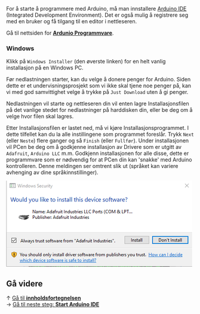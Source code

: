 For å starte å programmere med Arduino, må man innstallere
[Arduino IDE][Arduino-Software-Page] (Integrated Development Environment).
Det er også mulig å registrere seg med en bruker og få tilgang til en editor i
nettleseren.

Gå til nettsiden for **[Ardunio Programmvare][Arduino-Software-Page]**.

### Windows

Klikk på `Windows Installer` (den øverste linken) for en helt vanlig
installasjon på en Windows PC.

Før nedlastningen starter, kan du velge å donere penger for Arduino. Siden
dette er et undervisningsprosjekt som vi ikke skal tjene noe penger på, kan vi
med god samvittighet velge å trykke på `Just Download` uten å gi penger.

Nedlastningen vil starte og nettleseren din vil enten lagre Installasjonsfilen
på det vanlige stedet for nedlastninger på harddisken din, eller be deg om å
velge hvor filen skal lagres.

Etter Installasjonsfilen er lastet ned, må vi kjøre Installasjonsprogrammet.
I dette tilfellet kan du la alle instillingene som programmet foreslår. Trykk
`Next` (eller `Neste`) flere ganger og så `Finish` (eller `Fullfør`). Under
installasjonen vil PCen be deg om å godkjenne installasjon av Drivere som er
utgitt av `Adafruit`, `Arduino LLC` m.m. Godkjenn installasjonen for alle disse,
dette er programmvare som er nødvendig for at PCen din kan 'snakke' med Arduino
kontrolleren. Denne meldingen ser omtrent slik ut (språket kan variere
avhenging av dine språkinnstillinger).

![Arduino driver installasjon][Arduino-Driver-Install-Windows-Security]

## Gå videre

&uarr; [Gå til **innholdsfortegnelsen**][setup-home]  
&rarr; [Gå til neste steg: **Start Arduino IDE**][start-arduino-ide]

[setup-home]: Guide-Oppsett-for-programmering
[start-arduino-ide]: Start-Arduino-IDE

[Arduino-Software-Page]: https://www.arduino.cc/en/Main/Software

[Arduino-Driver-Install-Windows-Security]: Arduino-Driver-Install-Windows-Security.PNG

